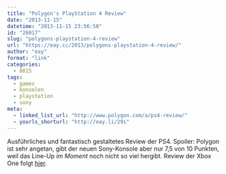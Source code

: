 ```yaml
---
title: "Polygon's PlayStation 4 Review"
date: "2013-11-15"
datetime: "2013-11-15 23:56:50"
id: "26017"
slug: "polygons-playstation-4-review"
url: "https://eay.cc/2013/polygons-playstation-4-review/"
author: "eay"
format: "link"
categories:
  - 0815
tags:
  - games
  - konsolen
  - playstation
  - sony
meta:
  - linked_list_url: "http://www.polygon.com/a/ps4-review/"
  - yourls_shorturl: "http://eay.li/29i"
---
```


Ausführliches und fantastisch gestaltetes Review der PS4. Spoiler: Polygon ist sehr angetan, gibt der neuen Sony-Konsole aber nur 7,5 von 10 Punkten, weil das Line-Up _im Moment_ noch nicht so viel hergibt. Review der Xbox One folgt [hier](//eay.cc/2013/polygons-xbox-one-review/).
